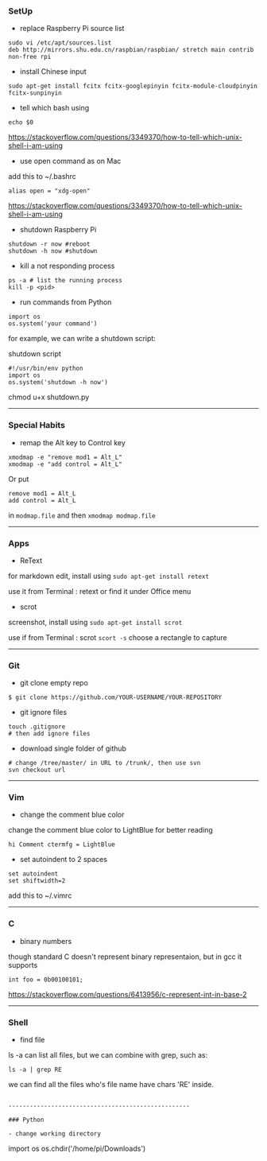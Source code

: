 
### SetUp

- replace Raspberry Pi source list


```
sudo vi /etc/apt/sources.list
deb http://mirrors.shu.edu.cn/raspbian/raspbian/ stretch main contrib non-free rpi
```

- install Chinese input 


```
sudo apt-get install fcitx fcitx-googlepinyin fcitx-module-cloudpinyin fcitx-sunpinyin
```

- tell which bash using


```
echo $0
```

https://stackoverflow.com/questions/3349370/how-to-tell-which-unix-shell-i-am-using


- use open command as on Mac


add this to ~/.bashrc


```
alias open = "xdg-open" 
```

https://stackoverflow.com/questions/3349370/how-to-tell-which-unix-shell-i-am-using


- shutdown Raspberry Pi

```
shutdown -r now #reboot
shutdown -h now #shutdown
```

- kill a not responding process

```
ps -a # list the running process
kill -p <pid>
```

- run commands from Python 

```
import os
os.system('your command')
```

for example, we can write a shutdown script:

shutdown script


```
#!/usr/bin/env python
import os
os.system('shutdown -h now')
```

chmod u+x shutdown.py



----------------------------------------------

### Special Habits

- remap the Alt key to Control key


```
xmodmap -e "remove mod1 = Alt_L"
xmodmap -e "add control = Alt_L"
```

Or put 


```
remove mod1 = Alt_L
add control = Alt_L
```

in `modmap.file` and then `xmodmap modmap.file`


-----------------------------------------------

### Apps

- ReText  

for markdown edit, install using `sudo apt-get install retext`

use it from Terminal : retext
or find it under Office menu

- scrot

screenshot, install using `sudo apt-get install scrot`

use if from Terminal : scrot
`scort -s` choose a rectangle to capture


-----------------------------------------------

### Git

- git clone empty repo


```
$ git clone https://github.com/YOUR-USERNAME/YOUR-REPOSITORY
```


- git ignore files


```
touch .gitignore
# then add ignore files
```

- download single folder of github


```
# change /tree/master/ in URL to /trunk/, then use svn
svn checkout url
```


---------------------------------------------------

### Vim

- change the comment blue color 

 change the comment blue color to LightBlue for better reading


```
hi Comment ctermfg = LightBlue
```

- set autoindent to 2 spaces

```
set autoindent
set shiftwidth=2
```


add this to ~/.vimrc


---------------------------------------------------

### C

- binary numbers

though standard C doesn't represent binary representaion, but in gcc it supports

```
int foo = 0b00100101;
```

https://stackoverflow.com/questions/6413956/c-represent-int-in-base-2


---------------------------------------------------

### Shell

- find file 

ls -a can list all files, but we can combine with grep, such as:


```
ls -a | grep RE
```

we can find all the files who's file name have chars 'RE' inside.

```

---------------------------------------------------

### Python

- change working directory

```
import os
os.chdir('/home/pi/Downloads')
```


